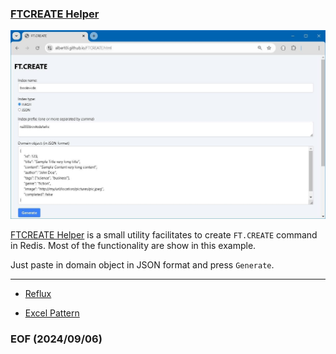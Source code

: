 ### [FTCREATE Helper](https://albert0i.github.io/src/FTCREATE.html)

![alt FTCREATE Helper](img/FTCREATE-Helper.JPG)

[FTCREATE Helper](https://albert0i.github.io/src/FTCREATE.html) is a small utility facilitates to create `FT.CREATE` command in Redis. Most of the functionality are show in this example. 

Just paste in domain object in JSON format and press `Generate`. 

---

- [Reflux](https://albert0i.github.io/reflux.md)

- [Excel Pattern](https://albert0i.github.io/ExcelPattern.html)


### EOF (2024/09/06)
